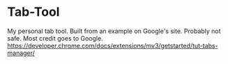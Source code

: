 # Tab-Tool
My personal tab tool. Built from an example on Google's site. Probably not safe.
Most credit goes to Google. 
https://developer.chrome.com/docs/extensions/mv3/getstarted/tut-tabs-manager/
